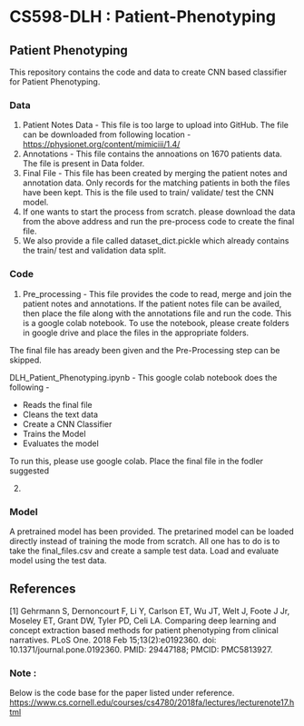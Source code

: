 # CS598-DLH : Patient-Phenotyping
## Patient Phenotyping
This repository contains the code and data to create CNN based classifier for Patient Phenotyping.

### Data

1. Patient Notes Data - This file is too large to upload into GitHub. The file can be downloaded from following location - https://physionet.org/content/mimiciii/1.4/ 
3. Annotations - This file contains the annoations on 1670 patients data. The file is present in Data folder.
4. Final File - This file has been created by merging the patient notes and annotation data. Only records for the matching patients in both the files have been kept. This is the file used to train/ validate/ test the CNN model.
5. If one wants to start the process from scratch. please download the data from the above address and run the pre-process code to create the final file.
6. We also provide a file called dataset_dict.pickle which already contains the train/ test and validation data split. 
 
### Code
1. Pre_processing - This file provides the code to read, merge and join the patient notes and annotations. If the patient notes file can be availed, then place the file along with the annotations file and run the code. This is a google colab notebook. To use the notebook, please create folders in google drive and place the files in the appropriate folders. 

The final file has aready been given and the Pre-Processing step can be skipped.

DLH_Patient_Phenotyping.ipynb - This google colab notebook does the following -
  * Reads the final file
  * Cleans the text data
  * Create a CNN Classifier
  * Trains the Model
  * Evaluates the model

To run this, please use google colab. Place the final file in the fodler suggested

2. 
  
### Model
A pretrained model has been provided. The pretarined model can be loaded directly instead of training the mode from scratch. All one has to do is to take the final_files.csv and create a sample test data. Load and evaluate model using the test data.



## References
<a id="1">[1]</a> 
Gehrmann S, Dernoncourt F, Li Y, Carlson ET, Wu JT, Welt J, Foote J Jr, Moseley ET, Grant DW, Tyler PD, Celi LA. Comparing deep learning and concept extraction based methods for patient phenotyping from clinical narratives. PLoS One. 2018 Feb 15;13(2):e0192360. doi: 10.1371/journal.pone.0192360. PMID: 29447188; PMCID: PMC5813927.


### Note :
Below is the code base for the paper listed under reference.
https://www.cs.cornell.edu/courses/cs4780/2018fa/lectures/lecturenote17.html
